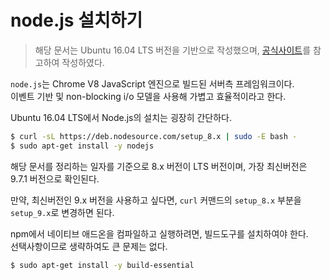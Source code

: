 # node.js 설치하기
> 해당 문서는 Ubuntu 16.04 LTS 버전을 기반으로 작성했으며, [공식사이트][docs-installation]를 참고하여 작성하였다.

`node.js`는 Chrome V8 JavaScript 엔진으로 빌드된 서버측 프레임워크이다.  
이벤트 기반 및 non-blocking i/o 모델을 사용해 가볍고 효율적이라고 한다.

Ubuntu 16.04 LTS에서 Node.js의 설치는 굉장히 간단하다.

``` bash
$ curl -sL https://deb.nodesource.com/setup_8.x | sudo -E bash -
$ sudo apt-get install -y nodejs
```

해당 문서를 정리하는 일자를 기준으로 8.x 버전이 LTS 버전이며, 가장 최신버전은 9.7.1 버전으로 확인된다.

만약, 최신버전인 9.x 버전을 사용하고 싶다면, `curl` 커맨드의 `setup_8.x` 부분을 `setup_9.x`로 변경하면 된다.


npm에서 네이티브 애드온을 컴파일하고 실행하려면, 빌드도구를 설치하여야 한다.  
선택사항이므로 생략하여도 큰 문제는 없다.

``` bash
$ sudo apt-get install -y build-essential
```

[docs-installation]: https://nodejs.org/ko/download/package-manager/